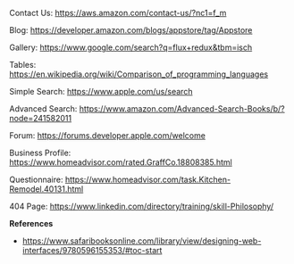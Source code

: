 Contact Us: https://aws.amazon.com/contact-us/?nc1=f_m

Blog: https://developer.amazon.com/blogs/appstore/tag/Appstore

Gallery: https://www.google.com/search?q=flux+redux&tbm=isch

Tables: https://en.wikipedia.org/wiki/Comparison_of_programming_languages

Simple Search: https://www.apple.com/us/search

Advanced Search: https://www.amazon.com/Advanced-Search-Books/b/?node=241582011

Forum: https://forums.developer.apple.com/welcome

Business Profile: https://www.homeadvisor.com/rated.GraffCo.18808385.html

Questionnaire: https://www.homeadvisor.com/task.Kitchen-Remodel.40131.html

404 Page: https://www.linkedin.com/directory/training/skill-Philosophy/

**References**

* https://www.safaribooksonline.com/library/view/designing-web-interfaces/9780596155353/#toc-start
